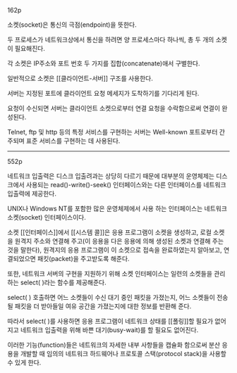 162p

소켓(socket)은 통신의 극점(endpoint)을 뜻한다.

두 프로세스가 네트워크상에서 통신을 하려면 양 프로세스마다 하나씩, 총 두 개의 소켓이 필요해진다.

각 소켓은 IP주소와 포트 번호 두 가지를 집합(concatenate)애서 구별한다.

일반적으로 소켓은 [[클라이언트-서버]] 구조를 사용한다. 

서버는 지정된 포트에 클라이언트 요청 메세지가 도착하기를 기다리게 된다.

요청이 수신되면 서버는 클라이언트 소켓으로부터 연결 요청을 수락함으로써 연결이 완성된다.

Telnet, ftp 및 http 등의 특정 서비스를 구현하는 서버는 Well-known 포트로부터 간주되며 표준 서비스를 구현하는 데 사용된다.

***

552p

네트워크 입출력은 디스크 입출려과는 상당히 다르기 때문에 대부분의 운영체제는 디스크에서 사용되는 read()-write()-seek() 인터페이스와는 다른 인터페이스를 네트워크 입출력에 제공한다.

UNIX나 Windows NT를 포함한 많은 운영체제에서 사용 하는 인터페이스는 네트워크 소켓(socket) 인터페이스이다.

소켓 [[인터페이스]]에서 [[시스템 콜]]은 응용 프로그램이 소켓을 생성하고, 로컬 소켓을 원격지 주소와 연결해 주고(이 응용을 다은 응용에 의해 생성된 소켓과 연결해 주는 것을 말한다), 원격지의 응용 프로그램이 이 소켓으로 접속을 완료하였는지 알아보고, 연결되었으면 패킷(packet)을 주고받도록 해준다.

또한, 네트워크 서버의 구현을 지원하기 위해 소켓 인터페이스는 일련의 소켓들을 관리하는 select( )라는 함수를 제공해준다.

select( ) 호출하면 어느 소켓들이 수신 대기 중인 패킷을 가졌는지, 어느 소켓들이 전송될 패킷을 더 받아들일 여유 공간을 가졌는지에 대한 정보를 반환해 준다.

따라서 select( )를 사용하면 응용 프로그램이 네트워크 상태를 [[폴링]]할 필요가 없어지고 네트워크 입출력을 위해 바쁜 대기(busy-wait)를 할 필요도 없어진다.

이러한 기능(function)들은 네트워크의 자세한 내부 사항들을 캡슐화 함으로써 분산 응용을 개발할 때 임의의 네트워크 하드웨어나 프로토콜 스택(protocol stack)을 사용할 수 있게 한다.